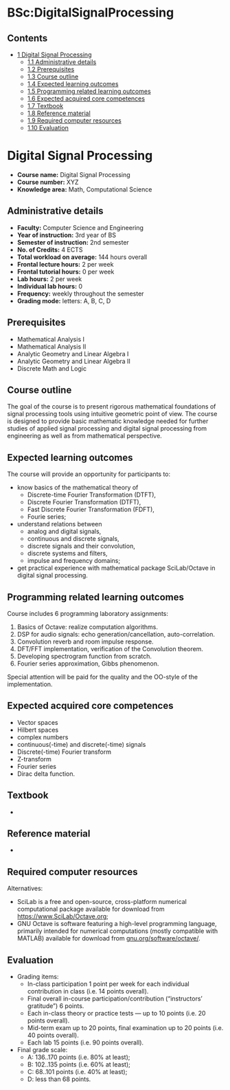 






BSc:DigitalSignalProcessing
===========================






Contents
--------


* [1 Digital Signal Processing](#Digital_Signal_Processing)
	+ [1.1 Administrative details](#Administrative_details)
	+ [1.2 Prerequisites](#Prerequisites)
	+ [1.3 Course outline](#Course_outline)
	+ [1.4 Expected learning outcomes](#Expected_learning_outcomes)
	+ [1.5 Programming related learning outcomes](#Programming_related_learning_outcomes)
	+ [1.6 Expected acquired core competences](#Expected_acquired_core_competences)
	+ [1.7 Textbook](#Textbook)
	+ [1.8 Reference material](#Reference_material)
	+ [1.9 Required computer resources](#Required_computer_resources)
	+ [1.10 Evaluation](#Evaluation)



Digital Signal Processing
=========================


* **Course name:** Digital Signal Processing
* **Course number:** XYZ
* **Knowledge area:** Math, Computational Science


Administrative details
----------------------


* **Faculty:** Computer Science and Engineering
* **Year of instruction:** 3rd year of BS
* **Semester of instruction:** 2nd semester
* **No. of Credits:** 4 ECTS
* **Total workload on average:** 144 hours overall
* **Frontal lecture hours:** 2 per week
* **Frontal tutorial hours:** 0 per week
* **Lab hours:** 2 per week
* **Individual lab hours:** 0
* **Frequency:** weekly throughout the semester
* **Grading mode:** letters: A, B, C, D


Prerequisites
-------------


* Mathematical Analysis I
* Mathematical Analysis II
* Analytic Geometry and Linear Algebra I
* Analytic Geometry and Linear Algebra II
* Discrete Math and Logic


Course outline
--------------


The goal of the course is to present rigorous mathematical foundations of signal processing tools using intuitive geometric point of view. The course is designed to provide basic mathematic knowledge needed for further studies of applied signal processing and digital signal processing from engineering as well as from mathematical perspective.



Expected learning outcomes
--------------------------


The course will provide an opportunity for participants to:



* know basics of the mathematical theory of
	+ Discrete-time Fourier Transformation (DTFT),
	+ Discrete Fourier Transformation (DTFT),
	+ Fast Discrete Fourier Transformation (FDFT),
	+ Fourie series;
* understand relations between
	+ analog and digital signals,
	+ continuous and discrete signals,
	+ discrete signals and their convolution,
	+ discrete systems and filters,
	+ impulse and frequency domains;
* get practical experience with mathematical package SciLab/Octave in digital signal processing.


Programming related learning outcomes
-------------------------------------


Course includes 6 programming laboratory assignments:



1. Basics of Octave: realize computation algorithms.
2. DSP for audio signals: echo generation/cancellation, auto-correlation.
3. Convolution reverb and room impulse response.
4. DFT/FFT implementation, verification of the Convolution theorem.
5. Developing spectrogram function from scratch.
6. Fourier series approximation, Gibbs phenomenon.


Special attention will be paid for the quality and the OO-style of the implementation.



Expected acquired core competences
----------------------------------


* Vector spaces
* Hilbert spaces
* complex numbers
* continuous(-time) and discrete(-time) signals
* Discrete(-time) Fourier transform
* Z-transform
* Fourier series
* Dirac delta function.


Textbook
--------


* 


Reference material
------------------


* 


Required computer resources
---------------------------


Alternatives:



* SciLab is a free and open-source, cross-platform numerical computational package available for download from <https://www.SciLab/Octave.org>;
* GNU Octave is software featuring a high-level programming language, primarily intended for numerical computations (mostly compatible with MATLAB) available for download from [gnu.org/software/octave/](/index.php?title=Gnu.org/software/octave/&action=edit&redlink=1 "Gnu.org/software/octave/ (page does not exist)").


Evaluation
----------


* Grading items:
	+ In-class participation 1 point per week for each individual contribution in class (i.e. 14 points overall).
	+ Final overall in-course participation/contribution (“instructors’ gratitude”) 6 points.
	+ Each in-class theory or practice tests — up to 10 points (i.e. 20 points overall).
	+ Mid-term exam up to 20 points, final examination up to 20 points (i.e. 40 points overall).
	+ Each lab 15 points (i.e. 90 points overall).
* Final grade scale:
	+ A: 136..170 points (i.e. 80% at least);
	+ B: 102..135 points (i.e. 60% at least);
	+ C: 68..101 points (i.e. 40% at least);
	+ D: less than 68 points.










